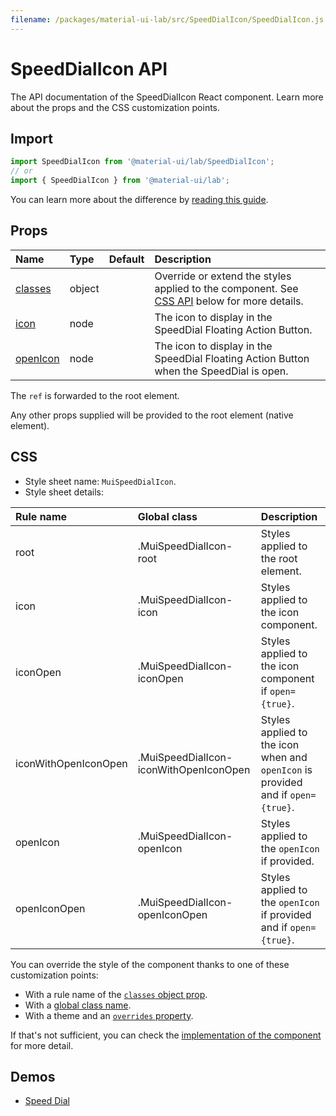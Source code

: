 ```yaml
---
filename: /packages/material-ui-lab/src/SpeedDialIcon/SpeedDialIcon.js
---
```


<!--- This documentation is automatically generated, do not try to edit it. -->

# SpeedDialIcon API

<p class="description">The API documentation of the SpeedDialIcon React component. Learn more about the props and the CSS customization points.</p>

## Import

```js
import SpeedDialIcon from '@material-ui/lab/SpeedDialIcon';
// or
import { SpeedDialIcon } from '@material-ui/lab';
```

You can learn more about the difference by [reading this guide](/guides/minimizing-bundle-size/).



## Props

| Name | Type | Default | Description |
|:-----|:-----|:--------|:------------|
| <a class="anchor-link" id="props--classes"></a><a href="#props--classes" class="prop-name">classes</a> | <span class="prop-type">object</span> |  | Override or extend the styles applied to the component. See [CSS API](#css) below for more details. |
| <a class="anchor-link" id="props--icon"></a><a href="#props--icon" class="prop-name">icon</a> | <span class="prop-type">node</span> |  | The icon to display in the SpeedDial Floating Action Button. |
| <a class="anchor-link" id="props--openIcon"></a><a href="#props--openIcon" class="prop-name">openIcon</a> | <span class="prop-type">node</span> |  | The icon to display in the SpeedDial Floating Action Button when the SpeedDial is open. |

The `ref` is forwarded to the root element.

Any other props supplied will be provided to the root element (native element).

## CSS

- Style sheet name: `MuiSpeedDialIcon`.
- Style sheet details:

| Rule name | Global class | Description |
|:-----|:-------------|:------------|
| <span class="prop-name">root</span> | <span class="prop-name">.MuiSpeedDialIcon-root</span> | Styles applied to the root element.
| <span class="prop-name">icon</span> | <span class="prop-name">.MuiSpeedDialIcon-icon</span> | Styles applied to the icon component.
| <span class="prop-name">iconOpen</span> | <span class="prop-name">.MuiSpeedDialIcon-iconOpen</span> | Styles applied to the icon component if `open={true}`.
| <span class="prop-name">iconWithOpenIconOpen</span> | <span class="prop-name">.MuiSpeedDialIcon-iconWithOpenIconOpen</span> | Styles applied to the icon when and `openIcon` is provided and if `open={true}`.
| <span class="prop-name">openIcon</span> | <span class="prop-name">.MuiSpeedDialIcon-openIcon</span> | Styles applied to the `openIcon` if provided.
| <span class="prop-name">openIconOpen</span> | <span class="prop-name">.MuiSpeedDialIcon-openIconOpen</span> | Styles applied to the `openIcon` if provided and if `open={true}`.

You can override the style of the component thanks to one of these customization points:

- With a rule name of the [`classes` object prop](/customization/components/#overriding-styles-with-classes).
- With a [global class name](/customization/components/#overriding-styles-with-global-class-names).
- With a theme and an [`overrides` property](/customization/globals/#css).

If that's not sufficient, you can check the [implementation of the component](https://github.com/mui-org/material-ui/blob/master/packages/material-ui-lab/src/SpeedDialIcon/SpeedDialIcon.js) for more detail.

## Demos

- [Speed Dial](/components/speed-dial/)

